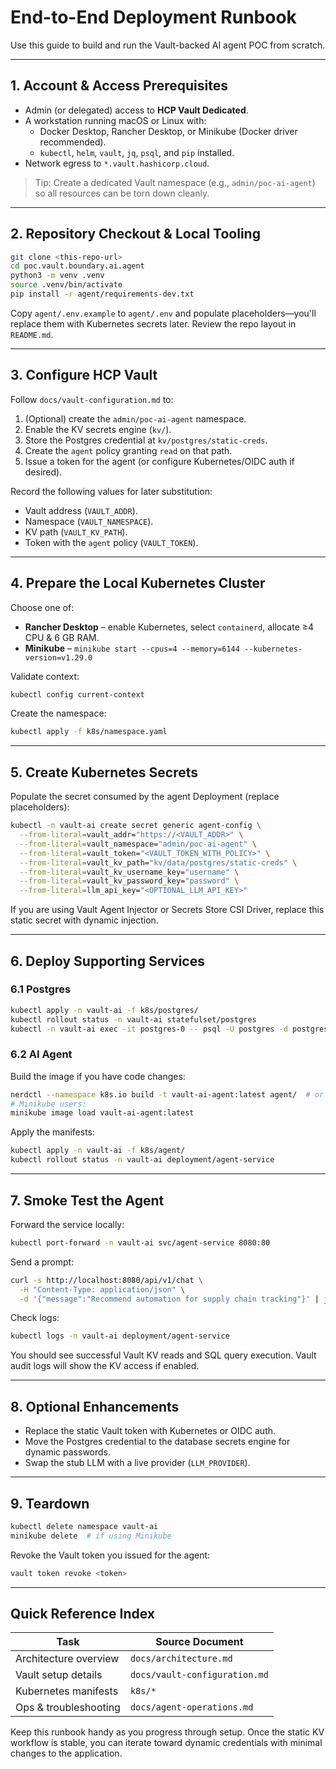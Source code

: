 # End-to-End Deployment Runbook

Use this guide to build and run the Vault-backed AI agent POC from scratch.

---

## 1. Account & Access Prerequisites

- Admin (or delegated) access to **HCP Vault Dedicated**.
- A workstation running macOS or Linux with:
  - Docker Desktop, Rancher Desktop, or Minikube (Docker driver recommended).
  - `kubectl`, `helm`, `vault`, `jq`, `psql`, and `pip` installed.
- Network egress to `*.vault.hashicorp.cloud`.

> Tip: Create a dedicated Vault namespace (e.g., `admin/poc-ai-agent`) so all resources can be torn down cleanly.

---

## 2. Repository Checkout & Local Tooling

```bash
git clone <this-repo-url>
cd poc.vault.boundary.ai.agent
python3 -m venv .venv
source .venv/bin/activate
pip install -r agent/requirements-dev.txt
```

Copy `agent/.env.example` to `agent/.env` and populate placeholders—you'll replace them with Kubernetes secrets later. Review the repo layout in `README.md`.

---

## 3. Configure HCP Vault

Follow `docs/vault-configuration.md` to:
1. (Optional) create the `admin/poc-ai-agent` namespace.
2. Enable the KV secrets engine (`kv/`).
3. Store the Postgres credential at `kv/postgres/static-creds`.
4. Create the `agent` policy granting `read` on that path.
5. Issue a token for the agent (or configure Kubernetes/OIDC auth if desired).

Record the following values for later substitution:
- Vault address (`VAULT_ADDR`).
- Namespace (`VAULT_NAMESPACE`).
- KV path (`VAULT_KV_PATH`).
- Token with the `agent` policy (`VAULT_TOKEN`).

---

## 4. Prepare the Local Kubernetes Cluster

Choose one of:

- **Rancher Desktop** – enable Kubernetes, select `containerd`, allocate ≥4 CPU & 6 GB RAM.
- **Minikube** – `minikube start --cpus=4 --memory=6144 --kubernetes-version=v1.29.0`

Validate context:
```bash
kubectl config current-context
```

Create the namespace:
```bash
kubectl apply -f k8s/namespace.yaml
```

---

## 5. Create Kubernetes Secrets

Populate the secret consumed by the agent Deployment (replace placeholders):

```bash
kubectl -n vault-ai create secret generic agent-config \
  --from-literal=vault_addr="https://<VAULT_ADDR>" \
  --from-literal=vault_namespace="admin/poc-ai-agent" \
  --from-literal=vault_token="<VAULT_TOKEN_WITH_POLICY>" \
  --from-literal=vault_kv_path="kv/data/postgres/static-creds" \
  --from-literal=vault_kv_username_key="username" \
  --from-literal=vault_kv_password_key="password" \
  --from-literal=llm_api_key="<OPTIONAL_LLM_API_KEY>"
```

If you are using Vault Agent Injector or Secrets Store CSI Driver, replace this static secret with dynamic injection.

---

## 6. Deploy Supporting Services

### 6.1 Postgres
```bash
kubectl apply -n vault-ai -f k8s/postgres/
kubectl rollout status -n vault-ai statefulset/postgres
kubectl -n vault-ai exec -it postgres-0 -- psql -U postgres -d postgres -f /docker-entrypoint-initdb.d/seed.sql
```

### 6.2 AI Agent

Build the image if you have code changes:
```bash
nerdctl --namespace k8s.io build -t vault-ai-agent:latest agent/  # or docker build if you are using Docker Engine
# Minikube users:
minikube image load vault-ai-agent:latest
```

Apply the manifests:
```bash
kubectl apply -n vault-ai -f k8s/agent/
kubectl rollout status -n vault-ai deployment/agent-service
```

---

## 7. Smoke Test the Agent

Forward the service locally:
```bash
kubectl port-forward -n vault-ai svc/agent-service 8080:80
```

Send a prompt:
```bash
curl -s http://localhost:8080/api/v1/chat \
  -H "Content-Type: application/json" \
  -d '{"message":"Recommend automation for supply chain tracking"}' | jq
```

Check logs:
```bash
kubectl logs -n vault-ai deployment/agent-service
```
You should see successful Vault KV reads and SQL query execution. Vault audit logs will show the KV access if enabled.

---

## 8. Optional Enhancements

- Replace the static Vault token with Kubernetes or OIDC auth.
- Move the Postgres credential to the database secrets engine for dynamic passwords.
- Swap the stub LLM with a live provider (`LLM_PROVIDER`).

---

## 9. Teardown

```bash
kubectl delete namespace vault-ai
minikube delete  # if using Minikube
```

Revoke the Vault token you issued for the agent:
```bash
vault token revoke <token>
```

---

## Quick Reference Index

| Task | Source Document |
|------|-----------------|
| Architecture overview | `docs/architecture.md` |
| Vault setup details   | `docs/vault-configuration.md` |
| Kubernetes manifests  | `k8s/*` |
| Ops & troubleshooting | `docs/agent-operations.md` |

Keep this runbook handy as you progress through setup. Once the static KV workflow is stable, you can iterate toward dynamic credentials with minimal changes to the application.
